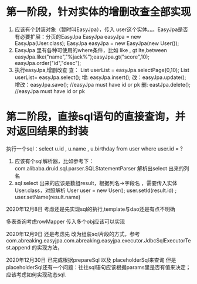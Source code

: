 # 第一阶段，针对实体的增删改查全部实现
1. 应该有个封装对象（暂时叫EasyJpa），传入 user这个实体。。。EasyJpa是否有必要扩展：分页的EasyJpa
     EasyJpa easyJpa = new EasyJpa(User.class); EasyJpa easyJpa = new EasyJpa(new User());
2. EasyJpa 里有各种可使用的where条件，比如 like , gt lte,between
     easyJpa.like("name","%jack%");easyJpa.gt("score",10); easyJpa.order("id","desc");
3. 执行easyJpa,增删改查
     查： List<User> userList = easyJpa.selectPage(0,10); List userList= easyJpa.select();
     增: easyJpa.insert();
     改：easyJpa.update();
     增改：easyJpa.save(); //easyJpa must have id or pk 
     删: eastJpa.delete(); //easyJpa must have id or pk
     
# 第二阶段，直接sql语句的直接查询，并对返回结果的封装     
执行一个sql：select u.id , u.name , u.birthday from user where user.id = ?
1. 应该有个sql解析器，比如参考下：com.alibaba.druid.sql.parser.SQLStatementParser
    解析出select 出来的列名
2. sql select 出来的应该是数组result，根据列名->字段名  ，需要传入实体User.class，对照解析
    User user = new User(); user.setId(result.id) ; user.setName(result.name) 
    

2020年12月8日
考虑还是先实现sql的执行,template与dao还是有点不明确

多表查询考虑rowMapper 传入多个obj应该可以实现

2020年12月9日
还是考虑先 改为组装sql片段的方式，参考com.abreaking.easyjpa.com.abreaking.easyjpa.executor.JdbcSqlExecutorTest.append 的实现方法，

2020年12月30日
已完成根据prepareSql 以及 placeholderSql来查询
但是placeholderSql还有一个问题：往往sql语句应该根据params里是否有值来决定；应该考虑如何实现动态sql.